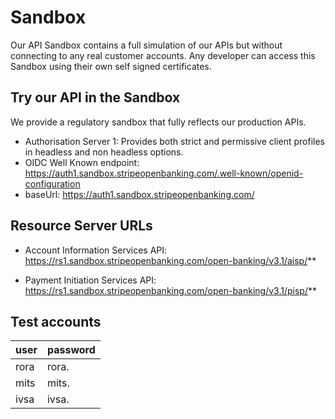 # Sandbox

Our API Sandbox contains a full simulation of our APIs but without connecting to any real customer accounts. Any developer can access this Sandbox using their own self signed certificates.

## Try our API in the Sandbox

We provide a regulatory sandbox that fully reflects our production APIs.

- Authorisation Server 1: Provides both strict and permissive client profiles in headless and non headless options.
- OIDC Well Known endpoint: https://auth1.sandbox.stripeopenbanking.com/.well-known/openid-configuration
- baseUrl: https://auth1.sandbox.stripeopenbanking.com/

## Resource Server URLs
- Account Information Services API: https://rs1.sandbox.stripeopenbanking.com/open-banking/v3.1/aisp/**

- Payment Initiation Services API: https://rs1.sandbox.stripeopenbanking.com/open-banking/v3.1/pisp/**

## Test accounts

| user | password |
|------|----------|
| rora |	rora.   |
| mits |	mits.   |
| ivsa |	ivsa.   |
